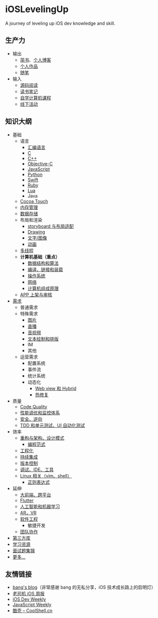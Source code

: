 # iOSLevelingUp

A journey of leveling up iOS dev knowledge and skill.

## 生产力

- 输出
  - [简书](http://www.jianshu.com/u/4ef5e287fc91)、[个人博客](https://shannonchenchn.github.io/)
  - [个人作品](https://github.com/ShannonChenCHN/SCKit)
  - [随笔](https://github.com/ShannonChenCHN/eureka)
- 输入
  - [源码阅读](https://github.com/ShannonChenCHN/iOSLevelingUp/tree/master/ReadingSourceCode)
  - [读书笔记](https://github.com/ShannonChenCHN/iOSLevelingUp/tree/master/ReadingBooks)
  - [自学计算机课程](https://github.com/ShannonChenCHN/what-is-computer-science)
  - [线下活动](https://github.com/ShannonChenCHN/eureka/issues/86)


## 知识大纲

- 基础
  - 语言
    - [汇编语言](https://github.com/ShannonChenCHN/iOSDevLevelingUp/issues/123)
    - [C](https://github.com/ShannonChenCHN/iOSLevelingUp/issues/99)
    - [C++](https://github.com/ShannonChenCHN/ACppTour)
    - [Objective-C](https://github.com/ShannonChenCHN/iOSLevelingUp/issues/39)
    - [JavaScript](https://github.com/ShannonChenCHN/AFrontEndWebDevTour)
    - [Python](https://github.com/ShannonChenCHN/APythonTour)
    - [Swift](https://github.com/ShannonChenCHN/iOSLevelingUp/issues/14)
    - [Ruby](https://github.com/ShannonChenCHN/iOSLevelingUp/issues/96)
    - [Lua](https://github.com/ShannonChenCHN/iOSLevelingUp/issues/116)
    - Java
  - [Cocoa Touch](https://github.com/ShannonChenCHN/iOSLevelingUp/issues/51)
  - [内存管理](https://github.com/ShannonChenCHN/iOSLevelingUp/issues/38)
  - [数据存储](https://github.com/ShannonChenCHN/iOSLevelingUp/issues/34)
  - 布局和渲染
    - [storyboard 与布局适配](https://github.com/ShannonChenCHN/iOSLevelingUp/issues/8)
    - [Drawing](https://github.com/ShannonChenCHN/iOSLevelingUp/issues/48)
    - [文字/图像](https://github.com/ShannonChenCHN/iOSLevelingUp/issues/44)
    - [动画](https://github.com/ShannonChenCHN/iOSLevelingUp/issues/31)
  - [多线程](https://github.com/ShannonChenCHN/iOSLevelingUp/issues/16)
  - **计算机基础（重点）**
    - [数据结构和算法](https://github.com/ShannonChenCHN/DataStructure-Algorithm-Notes)
    - [编译、链接和装载](https://github.com/ShannonChenCHN/iOSLevelingUp/issues/47)
    - [操作系统](https://github.com/ShannonChenCHN/iOSLevelingUp/issues/54)
    - [网络](https://github.com/ShannonChenCHN/iOSLevelingUp/issues/37)
    - [计算机组成原理](https://github.com/ShannonChenCHN/iOSLevelingUp/issues/109)
  - [APP 上架与审核](https://github.com/ShannonChenCHN/iOSLevelingUp/issues/20)
- [需求](https://github.com/ShannonChenCHN/iOSLevelingUp/issues/41)
  - 普通需求
  - 特殊需求
    - [图片](https://github.com/ShannonChenCHN/iOSLevelingUp/issues/33)
    - [直播](https://github.com/ShannonChenCHN/iOSLevelingUp/issues/36)
    - [音视频](https://github.com/ShannonChenCHN/iOSLevelingUp/issues/13)
    - [文本绘制和排版](https://github.com/ShannonChenCHN/iOSLevelingUp/issues/30)
    - IM
    - 其他
  - 运营需求
    - 配置系统
    - 事件流
    - 统计系统
    - 动态化
      - [Web view 和 Hybrid](https://github.com/ShannonChenCHN/iOSLevelingUp/issues/32)
      - [热修复](https://github.com/ShannonChenCHN/iOSDevLevelingUp/issues/121)
- 质量
  - [Code Quality](https://github.com/ShannonChenCHN/iOSLevelingUp/issues/27)
  - [性能调优和监控体系](https://github.com/ShannonChenCHN/iOSLevelingUp/issues/26)
  - [安全、逆向](https://github.com/ShannonChenCHN/iOSLevelingUp/issues/28)
  - [TDD 和单元测试、UI 自动化测试](https://github.com/ShannonChenCHN/iOSLevelingUp/issues/24)
- 效率
  - [重构与架构、设计模式](https://github.com/ShannonChenCHN/iOS-App-Architecture)
    - [编程范式](https://github.com/ShannonChenCHN/iOSLevelingUp/issues/22)
  - [工程化](https://github.com/ShannonChenCHN/iOSLevelingUp/issues/40)
  - [持续集成](https://github.com/ShannonChenCHN/iOSLevelingUp/issues/29)
  - [版本控制](https://github.com/ShannonChenCHN/iOSLevelingUp/issues/43)
  - [调试、IDE、工具](https://github.com/ShannonChenCHN/iOSLevelingUp/issues/10)
  - [Linux 相关（vim、shell）](https://github.com/ShannonChenCHN/iOSLevelingUp/issues/2)
    - [正则表达式](https://github.com/ShannonChenCHN/iOSLevelingUp/issues/85)
- 延伸
  - [大前端、跨平台](https://github.com/ShannonChenCHN/iOSLevelingUp/issues/21)
  - [Flutter](https://github.com/ShannonChenCHN/iOSDevLevelingUp/issues/118)
  - [人工智能和机器学习](https://github.com/ShannonChenCHN/iOSLevelingUp/issues/56)
  - [AR，VR](https://github.com/ShannonChenCHN/iOSLevelingUp/issues/92)
  - [软件工程](https://github.com/ShannonChenCHN/iOSLevelingUp/issues/9)
    - 敏捷开发
  - [团队协作](https://github.com/ShannonChenCHN/iOSLevelingUp/issues/106)
- [第三方库](https://github.com/ShannonChenCHN/iOSLevelingUp/blob/master/ReadingSourceCode/Awesome-iOS.md)
- [学习资源](https://github.com/ShannonChenCHN/iOSLevelingUp/blob/master/Resources.md)
- [面试题集锦](https://github.com/ShannonChenCHN/iOSLevelingUp/issues/18)
- [更多...](https://github.com/ShannonChenCHN/iOSLevelingUp/issues)


## 友情链接
- [bang's blog](http://blog.cnbang.net/)（非常感谢 bang 的无私分享，iOS 技术成长路上的启明灯）
- [老司机 iOS 周报](https://github.com/SwiftOldDriver/iOS-Weekly)
- [iOS Dev Weekly](https://iosdevweekly.com/)
- [JavaScript Weekly](https://javascriptweekly.com/issues/412)
- [酷壳 – CoolShell.cn](https://coolshell.cn/)

